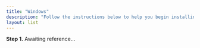 ```yaml
---
title: "Windows"
description: "Follow the instructions below to help you begin installing Ashirt to your local desktop"
layout: list
---
```


**Step 1.** Awaiting reference...